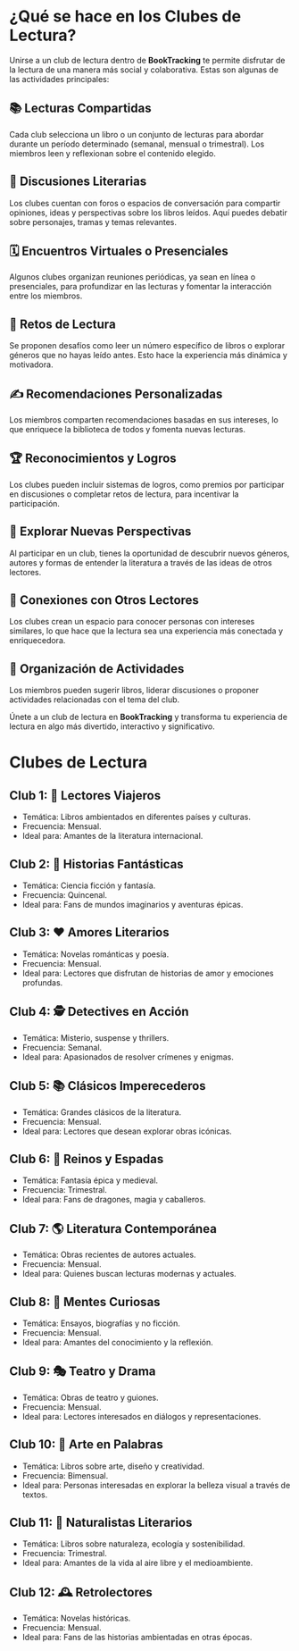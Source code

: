 # ¿Qué se hace en los Clubes de Lectura?

Unirse a un club de lectura dentro de **BookTracking** te permite disfrutar de la lectura de una manera más social y colaborativa. Estas son algunas de las actividades principales:

## 📚 Lecturas Compartidas  
Cada club selecciona un libro o un conjunto de lecturas para abordar durante un período determinado (semanal, mensual o trimestral). Los miembros leen y reflexionan sobre el contenido elegido.

## 💬 Discusiones Literarias  
Los clubes cuentan con foros o espacios de conversación para compartir opiniones, ideas y perspectivas sobre los libros leídos. Aquí puedes debatir sobre personajes, tramas y temas relevantes.

## 🗓️ Encuentros Virtuales o Presenciales  
Algunos clubes organizan reuniones periódicas, ya sean en línea o presenciales, para profundizar en las lecturas y fomentar la interacción entre los miembros.

## 🎯 Retos de Lectura  
Se proponen desafíos como leer un número específico de libros o explorar géneros que no hayas leído antes. Esto hace la experiencia más dinámica y motivadora.

## ✍️ Recomendaciones Personalizadas  
Los miembros comparten recomendaciones basadas en sus intereses, lo que enriquece la biblioteca de todos y fomenta nuevas lecturas.

## 🏆 Reconocimientos y Logros  
Los clubes pueden incluir sistemas de logros, como premios por participar en discusiones o completar retos de lectura, para incentivar la participación.

## 🌟 Explorar Nuevas Perspectivas  
Al participar en un club, tienes la oportunidad de descubrir nuevos géneros, autores y formas de entender la literatura a través de las ideas de otros lectores.

## 🤝 Conexiones con Otros Lectores  
Los clubes crean un espacio para conocer personas con intereses similares, lo que hace que la lectura sea una experiencia más conectada y enriquecedora.

## 👥 Organización de Actividades  
Los miembros pueden sugerir libros, liderar discusiones o proponer actividades relacionadas con el tema del club.

Únete a un club de lectura en **BookTracking** y transforma tu experiencia de lectura en algo más divertido, interactivo y significativo.
# Clubes de Lectura

## Club 1: 📖 **Lectores Viajeros**  
- Temática: Libros ambientados en diferentes países y culturas.  
- Frecuencia: Mensual.  
- Ideal para: Amantes de la literatura internacional.  

## Club 2: 🌟 **Historias Fantásticas**  
- Temática: Ciencia ficción y fantasía.  
- Frecuencia: Quincenal.  
- Ideal para: Fans de mundos imaginarios y aventuras épicas.  

## Club 3: ❤️ **Amores Literarios**  
- Temática: Novelas románticas y poesía.  
- Frecuencia: Mensual.  
- Ideal para: Lectores que disfrutan de historias de amor y emociones profundas.  

## Club 4: 🕵️ **Detectives en Acción**  
- Temática: Misterio, suspense y thrillers.  
- Frecuencia: Semanal.  
- Ideal para: Apasionados de resolver crímenes y enigmas.  

## Club 5: 📚 **Clásicos Imperecederos**  
- Temática: Grandes clásicos de la literatura.  
- Frecuencia: Mensual.  
- Ideal para: Lectores que desean explorar obras icónicas.  

## Club 6: 🐉 **Reinos y Espadas**  
- Temática: Fantasía épica y medieval.  
- Frecuencia: Trimestral.  
- Ideal para: Fans de dragones, magia y caballeros.  

## Club 7: 🌎 **Literatura Contemporánea**  
- Temática: Obras recientes de autores actuales.  
- Frecuencia: Mensual.  
- Ideal para: Quienes buscan lecturas modernas y actuales.  

## Club 8: 🧠 **Mentes Curiosas**  
- Temática: Ensayos, biografías y no ficción.  
- Frecuencia: Mensual.  
- Ideal para: Amantes del conocimiento y la reflexión.  

## Club 9: 🎭 **Teatro y Drama**  
- Temática: Obras de teatro y guiones.  
- Frecuencia: Mensual.  
- Ideal para: Lectores interesados en diálogos y representaciones.  

## Club 10: 🎨 **Arte en Palabras**  
- Temática: Libros sobre arte, diseño y creatividad.  
- Frecuencia: Bimensual.  
- Ideal para: Personas interesadas en explorar la belleza visual a través de textos.  

## Club 11: 🌿 **Naturalistas Literarios**  
- Temática: Libros sobre naturaleza, ecología y sostenibilidad.  
- Frecuencia: Trimestral.  
- Ideal para: Amantes de la vida al aire libre y el medioambiente.  

## Club 12: 🕰️ **Retrolectores**  
- Temática: Novelas históricas.  
- Frecuencia: Mensual.  
- Ideal para: Fans de las historias ambientadas en otras épocas. 
